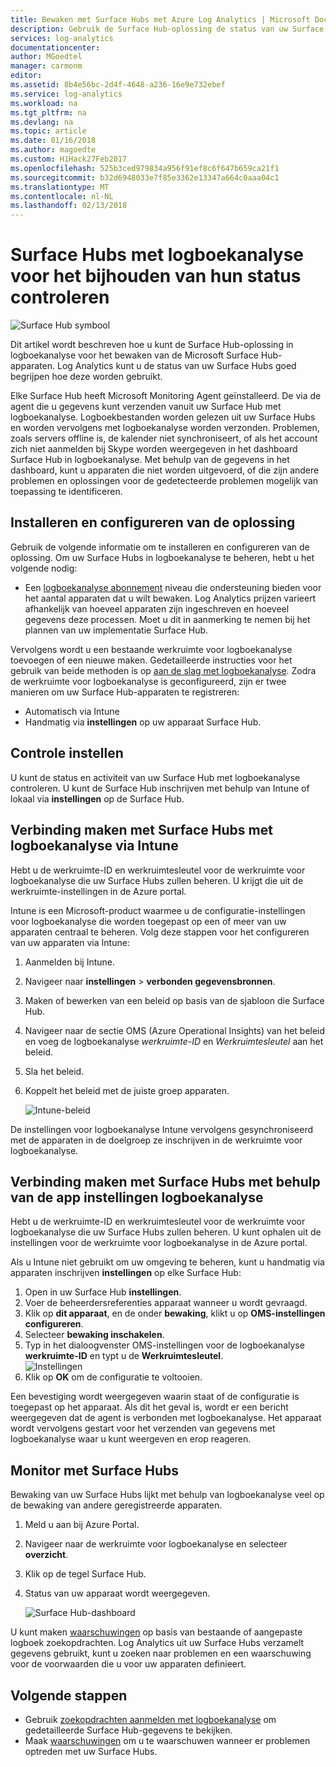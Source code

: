 ```yaml
---
title: Bewaken met Surface Hubs met Azure Log Analytics | Microsoft Docs
description: Gebruik de Surface Hub-oplossing de status van uw Surface Hubs bijhouden en begrijpen hoe deze worden gebruikt.
services: log-analytics
documentationcenter: 
author: MGoedtel
manager: carmonm
editor: 
ms.assetid: 8b4e56bc-2d4f-4648-a236-16e9e732ebef
ms.service: log-analytics
ms.workload: na
ms.tgt_pltfrm: na
ms.devlang: na
ms.topic: article
ms.date: 01/16/2018
ms.author: magoedte
ms.custom: H1Hack27Feb2017
ms.openlocfilehash: 525b3ced979834a956f91ef8c6f647b659ca21f1
ms.sourcegitcommit: b32d6948033e7f85e3362e13347a664c0aaa04c1
ms.translationtype: MT
ms.contentlocale: nl-NL
ms.lasthandoff: 02/13/2018
---
```

# <a name="monitor-surface-hubs-with-log-analytics-to-track-their-health"></a>Surface Hubs met logboekanalyse voor het bijhouden van hun status controleren

![Surface Hub symbool](./media/log-analytics-surface-hubs/surface-hub-symbol.png)

Dit artikel wordt beschreven hoe u kunt de Surface Hub-oplossing in logboekanalyse voor het bewaken van de Microsoft Surface Hub-apparaten. Log Analytics kunt u de status van uw Surface Hubs goed begrijpen hoe deze worden gebruikt.

Elke Surface Hub heeft Microsoft Monitoring Agent geïnstalleerd. De via de agent die u gegevens kunt verzenden vanuit uw Surface Hub met logboekanalyse. Logboekbestanden worden gelezen uit uw Surface Hubs en worden vervolgens met logboekanalyse worden verzonden. Problemen, zoals servers offline is, de kalender niet synchroniseert, of als het account zich niet aanmelden bij Skype worden weergegeven in het dashboard Surface Hub in logboekanalyse. Met behulp van de gegevens in het dashboard, kunt u apparaten die niet worden uitgevoerd, of die zijn andere problemen en oplossingen voor de gedetecteerde problemen mogelijk van toepassing te identificeren.

## <a name="install-and-configure-the-solution"></a>Installeren en configureren van de oplossing
Gebruik de volgende informatie om te installeren en configureren van de oplossing. Om uw Surface Hubs in logboekanalyse te beheren, hebt u het volgende nodig:

* Een [logboekanalyse abonnement](https://azure.microsoft.com/pricing/details/log-analytics/) niveau die ondersteuning bieden voor het aantal apparaten dat u wilt bewaken. Log Analytics prijzen varieert afhankelijk van hoeveel apparaten zijn ingeschreven en hoeveel gegevens deze processen. Moet u dit in aanmerking te nemen bij het plannen van uw implementatie Surface Hub.

Vervolgens wordt u een bestaande werkruimte voor logboekanalyse toevoegen of een nieuwe maken. Gedetailleerde instructies voor het gebruik van beide methoden is op [aan de slag met logboekanalyse](log-analytics-get-started.md). Zodra de werkruimte voor logboekanalyse is geconfigureerd, zijn er twee manieren om uw Surface Hub-apparaten te registreren:

* Automatisch via Intune
* Handmatig via **instellingen** op uw apparaat Surface Hub.

## <a name="set-up-monitoring"></a>Controle instellen
U kunt de status en activiteit van uw Surface Hub met logboekanalyse controleren. U kunt de Surface Hub inschrijven met behulp van Intune of lokaal via **instellingen** op de Surface Hub.

## <a name="connect-surface-hubs-to-log-analytics-through-intune"></a>Verbinding maken met Surface Hubs met logboekanalyse via Intune
Hebt u de werkruimte-ID en werkruimtesleutel voor de werkruimte voor logboekanalyse die uw Surface Hubs zullen beheren. U krijgt die uit de werkruimte-instellingen in de Azure portal.

Intune is een Microsoft-product waarmee u de configuratie-instellingen voor logboekanalyse die worden toegepast op een of meer van uw apparaten centraal te beheren. Volg deze stappen voor het configureren van uw apparaten via Intune:

1. Aanmelden bij Intune.
2. Navigeer naar **instellingen** > **verbonden gegevensbronnen**.
3. Maken of bewerken van een beleid op basis van de sjabloon die Surface Hub.
4. Navigeer naar de sectie OMS (Azure Operational Insights) van het beleid en voeg de logboekanalyse *werkruimte-ID* en *Werkruimtesleutel* aan het beleid.
5. Sla het beleid.
6. Koppelt het beleid met de juiste groep apparaten.

   ![Intune-beleid](./media/log-analytics-surface-hubs/intune.png)

De instellingen voor logboekanalyse Intune vervolgens gesynchroniseerd met de apparaten in de doelgroep ze inschrijven in de werkruimte voor logboekanalyse.

## <a name="connect-surface-hubs-to-log-analytics-using-the-settings-app"></a>Verbinding maken met Surface Hubs met behulp van de app instellingen logboekanalyse
Hebt u de werkruimte-ID en werkruimtesleutel voor de werkruimte voor logboekanalyse die uw Surface Hubs zullen beheren. U kunt ophalen uit de instellingen voor de werkruimte voor logboekanalyse in de Azure portal.

Als u Intune niet gebruikt om uw omgeving te beheren, kunt u handmatig via apparaten inschrijven **instellingen** op elke Surface Hub:

1. Open in uw Surface Hub **instellingen**.
2. Voer de beheerdersreferenties apparaat wanneer u wordt gevraagd.
3. Klik op **dit apparaat**, en de onder **bewaking**, klikt u op **OMS-instellingen configureren**.
4. Selecteer **bewaking inschakelen**.
5. Typ in het dialoogvenster OMS-instellingen voor de logboekanalyse **werkruimte-ID** en typt u de **Werkruimtesleutel**.  
   ![Instellingen](./media/log-analytics-surface-hubs/settings.png)
6. Klik op **OK** om de configuratie te voltooien.

Een bevestiging wordt weergegeven waarin staat of de configuratie is toegepast op het apparaat. Als dit het geval is, wordt er een bericht weergegeven dat de agent is verbonden met logboekanalyse. Het apparaat wordt vervolgens gestart voor het verzenden van gegevens met logboekanalyse waar u kunt weergeven en erop reageren.

## <a name="monitor-surface-hubs"></a>Monitor met Surface Hubs
Bewaking van uw Surface Hubs lijkt met behulp van logboekanalyse veel op de bewaking van andere geregistreerde apparaten.

1. Meld u aan bij Azure Portal.
2. Navigeer naar de werkruimte voor logboekanalyse en selecteer **overzicht**.
2. Klik op de tegel Surface Hub.
3. Status van uw apparaat wordt weergegeven.

   ![Surface Hub-dashboard](./media/log-analytics-surface-hubs/surface-hub-dashboard.png)

U kunt maken [waarschuwingen](log-analytics-alerts.md) op basis van bestaande of aangepaste logboek zoekopdrachten. Log Analytics uit uw Surface Hubs verzamelt gegevens gebruikt, kunt u zoeken naar problemen en een waarschuwing voor de voorwaarden die u voor uw apparaten definieert.

## <a name="next-steps"></a>Volgende stappen
* Gebruik [zoekopdrachten aanmelden met logboekanalyse](log-analytics-log-searches.md) om gedetailleerde Surface Hub-gegevens te bekijken.
* Maak [waarschuwingen](log-analytics-alerts.md) om u te waarschuwen wanneer er problemen optreden met uw Surface Hubs.
